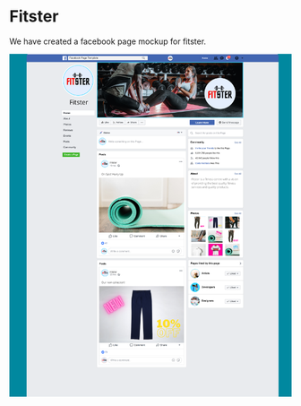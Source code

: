 # Fitster

We have created a facebook page mockup for fitster.

![Fitster](readme/../fitster-facebook.png)
